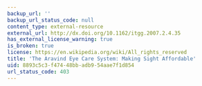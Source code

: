 ```yaml
---
backup_url: ''
backup_url_status_code: null
content_type: external-resource
external_url: http://dx.doi.org/10.1162/itgg.2007.2.4.35
has_external_license_warning: true
is_broken: true
license: https://en.wikipedia.org/wiki/All_rights_reserved
title: 'The Aravind Eye Care System: Making Sight Affordable'
uid: 8893c5c3-f474-48bb-adb9-54aae7f1d854
url_status_code: 403
---
```

